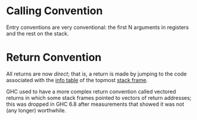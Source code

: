# Calling Convention


Entry conventions are very conventional: the first N arguments in registers and the rest on the stack.

# Return Convention



All returns are now *direct*; that is, a return is made by jumping to the code associated with the [info table](commentary/rts/storage/heap-objects#) of the topmost [stack frame](commentary/rts/storage/stack).



GHC used to have a more complex return convention called vectored returns in which some stack frames pointed to vectors of return addresses; this was dropped in GHC 6.8 after measurements that showed it was not (any longer) worthwhile.
